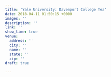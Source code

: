 ```yaml
---
title: 'Yale University: Davenport College Tea'
date: 2018-04-11 01:50:15 +0000
images: ''
description: ''
link: ''
show_time: true
venue:
  address: ''
  city: ''
  name: ''
  state: ''
  zip: ''
draft: true

---
```

